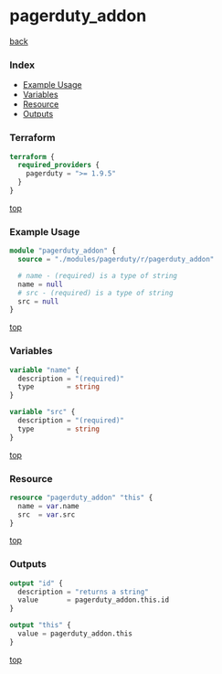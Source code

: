 # pagerduty_addon

[back](../pagerduty.md)

### Index

- [Example Usage](#example-usage)
- [Variables](#variables)
- [Resource](#resource)
- [Outputs](#outputs)

### Terraform

```terraform
terraform {
  required_providers {
    pagerduty = ">= 1.9.5"
  }
}
```

[top](#index)

### Example Usage

```terraform
module "pagerduty_addon" {
  source = "./modules/pagerduty/r/pagerduty_addon"

  # name - (required) is a type of string
  name = null
  # src - (required) is a type of string
  src = null
}
```

[top](#index)

### Variables

```terraform
variable "name" {
  description = "(required)"
  type        = string
}

variable "src" {
  description = "(required)"
  type        = string
}
```

[top](#index)

### Resource

```terraform
resource "pagerduty_addon" "this" {
  name = var.name
  src  = var.src
}
```

[top](#index)

### Outputs

```terraform
output "id" {
  description = "returns a string"
  value       = pagerduty_addon.this.id
}

output "this" {
  value = pagerduty_addon.this
}
```

[top](#index)